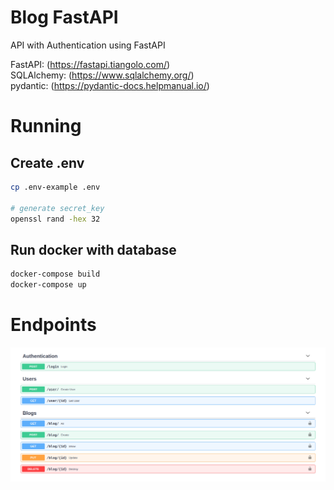 # Blog FastAPI

API with Authentication using FastAPI  

FastAPI: (https://fastapi.tiangolo.com/)  
SQLAlchemy: (https://www.sqlalchemy.org/)  
pydantic: (https://pydantic-docs.helpmanual.io/)  

# Running

## Create .env

```bash
cp .env-example .env

# generate secret_key
openssl rand -hex 32
```

## Run docker with database

```bash
docker-compose build
docker-compose up
```

# Endpoints

![Endpoints](./docs.png)
